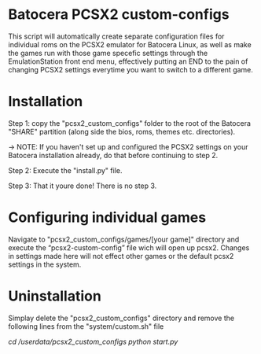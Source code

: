 # Batocera PCSX2 custom-configs 
This script will automatically create separate configuration files for individual roms on the PCSX2 emulator for Batocera Linux, as well as make the games run with those game specefic settings through the EmulationStation front end menu, effectively putting an END to the pain of changing PCSX2 settings everytime you want to switch to a different game. 


# Installation
Step 1: copy the "pcsx2_custom_configs" folder to the root of the Batocera "SHARE" partition (along side the bios, roms, themes etc. directories). 

 -> NOTE: If you haven't set up and configured the PCSX2 settings on your Batocera installation already, do that before continuing to step 2. 

Step 2: Execute the "install.py" file.

Step 3: That it youre done! There is no step 3.


# Configuring individual games
Navigate to "pcsx2_custom_configs/games/[your game]" directory and execute the “pcsx2-custom-config” file wich will open up pcsx2. Changes in settings made here will not effect other games or the default pcsx2 settings in the system.

# Uninstallation 
Simplay delete the "pcsx2_custom_configs" directory and remove the following lines from the "system/custom.sh" file

*cd /userdata/pcsx2_custom_configs*
*python start.py*

